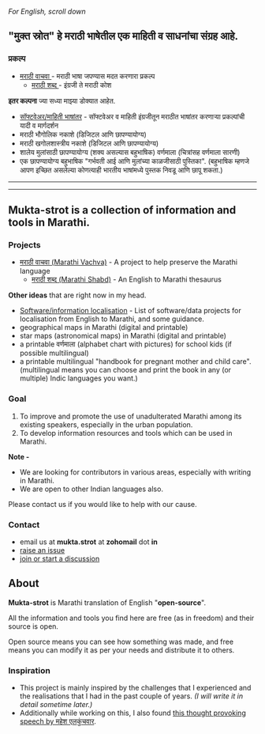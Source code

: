 *For English, scroll down*

## "मुक्त स्रोत" हे मराठी भाषेतील एक माहिती व साधनांचा संग्रह आहे.

### प्रकल्प

- [मराठी वाचवा ](https://mukta-strot.github.io/marathi-vachva/)  - 
मराठी भाषा जपण्यास मदत करणारा प्रकल्प
  - [मराठी शब्द ](https://mukta-strot.github.io/marathi-shabd/)  -
इंग्रजी ते मराठी कोश

**इतर कल्पना** ज्या सध्या माझ्या डोक्यात आहेत.

- [सॉफ्टवेअर/माहिती भाषांतर](localisation.md) - सॉफ्टवेअर व माहिती इंग्रजीतून मराठीत भाषांतर करणाऱ्या प्रकल्पांची यादी व मार्गदर्शन
- मराठी भौगोलिक नकाशे (डिजिटल आणि छापण्यायोग्य)
- मराठी खगोलशास्त्रीय नकाशे (डिजिटल आणि छापण्यायोग्य)
- शालेय मुलांसाठी छापण्यायोग्य (शक्य असल्यास बहुभाषिक) वर्णमाला (चित्रांसह वर्णमाला सारणी)
- एक छापण्यायोग्य बहुभाषिक "गर्भवती आई आणि मुलांच्या काळजीसाठी पुस्तिका". (बहुभाषिक म्हणजे आपण इच्छित असलेल्या
  कोणत्याही भारतीय भाषांमध्ये पुस्तक निवडू आणि छापू शकता.)


---
---

## Mukta-strot is a collection of information and tools in Marathi.

### Projects

- [मराठी वाचवा (Marathi Vachva)](https://mukta-strot.github.io/marathi-vachva/)  - 
A project to help preserve the Marathi language
  - [मराठी शब्द (Marathi Shabd)](https://mukta-strot.github.io/marathi-shabd/)  -
An English to Marathi thesaurus

**Other ideas** that are right now in my head.

- [Software/information localisation](localisation.md) - List of software/data projects for localisation from English to Marathi, and some guidance.
- geographical maps in Marathi (digital and printable)
- star maps (astronomical maps) in Marathi (digital and printable)
- a printable वर्णमाला (alphabet chart with pictures) for school kids (if possible
  multilingual)
- a printable multilingual "handbook for pregnant mother and child care". (multilingual
  means you can choose and print the book in any (or multiple) Indic languages you want.)

### Goal

1. To improve and promote the use of unadulterated Marathi among its existing
speakers, especially in the urban population.
2. To develop information resources and tools which can be used in Marathi.


**Note -**

- We are looking for contributors in various areas, especially with writing in Marathi.
- We are open to other Indian languages also.

Please contact us if you would like to help with our cause.

### Contact

- email us at **mukta.strot** at **zohomail** dot **in**
- [raise an issue](https://github.com/mukta-strot/mukta-strot.github.io/issues)
- [join or start a discussion](https://github.com/mukta-strot/mukta-strot.github.io/discussions)


## About

**Mukta-strot** is Marathi translation of English "**open-source**". 

All the information and tools you find here are free (as in freedom) and their source is open.

Open source means you can see how something was made, and free means you can modify it as per your needs and distribute it to others.

### Inspiration

- This project is mainly inspired by the challenges that I experienced and the 
realisations that I had in the past couple of years. *(I will write it in detail
sometime later.)*
- Additionally while working on this, I also found [this thought provoking speech
  by महेश एलकुंचवार](https://youtu.be/Jg7UUU8R_Dc).
